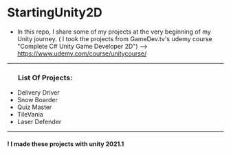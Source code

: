 # StartingUnity2D
- In this repo, I share some of my projects at the very beginning of my Unity journey. ( I took the projects from GameDev.tv's udemy course "Complete C# Unity Game Developer 2D") --> https://www.udemy.com/course/unitycourse/
<hr /> 
 
<h3 style="padding-left: 25px">List Of Projects:</h3>

- Delivery Driver
- Snow Boarder
- Quiz Master
- TileVania
- Laser Defender
<hr />

#### ! I made these projects with unity 2021.1
